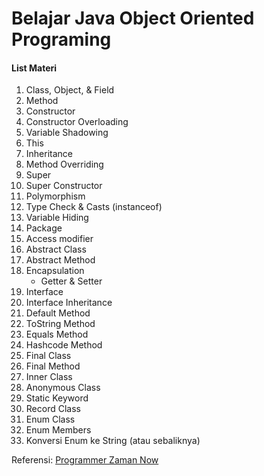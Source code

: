 # Belajar Java Object Oriented Programing
#### List Materi
1. Class, Object, & Field
2. Method
3. Constructor
4. Constructor Overloading
5. Variable Shadowing
6. This
7. Inheritance
8. Method Overriding
9. Super
10. Super Constructor
11. Polymorphism
12. Type Check & Casts (instanceof)
13. Variable Hiding
14. Package
15. Access modifier
16. Abstract Class
17. Abstract Method
18. Encapsulation
    - Getter & Setter
19. Interface
20. Interface Inheritance
20. Default Method
21. ToString Method
22. Equals Method
23. Hashcode Method
24. Final Class
25. Final Method
26. Inner Class
27. Anonymous Class
28. Static Keyword
29. Record Class
30. Enum Class
31. Enum Members
32. Konversi Enum ke String (atau sebaliknya)

Referensi:  [Programmer Zaman Now](https://www.youtube.com/ProgrammerZamanNow)